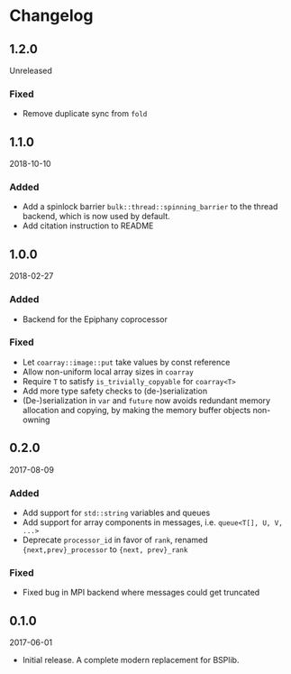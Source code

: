 # Changelog

## 1.2.0

Unreleased

### Fixed

- Remove duplicate sync from `fold`

## 1.1.0

2018-10-10

### Added

- Add a spinlock barrier `bulk::thread::spinning_barrier` to the thread
  backend, which is now used by default.
- Add citation instruction to README

## 1.0.0

2018-02-27

### Added

- Backend for the Epiphany coprocessor

### Fixed

- Let `coarray::image::put` take values by const reference
- Allow non-uniform local array sizes in `coarray` 
- Require `T` to satisfy `is_trivially_copyable` for `coarray<T>`
- Add more type safety checks to (de-)serialization 
- (De-)serialization in `var` and `future` now avoids redundant memory
  allocation and copying, by making the memory buffer objects non-owning

## 0.2.0

2017-08-09

### Added

- Add support for `std::string` variables and queues
- Add support for array components in messages, i.e. `queue<T[], U, V, ...>`
- Deprecate `processor_id` in favor of `rank`, renamed `{next,prev}_processor`
  to `{next, prev}_rank`

### Fixed

- Fixed bug in MPI backend where messages could get truncated

## 0.1.0

2017-06-01

- Initial release. A complete modern replacement for BSPlib.
